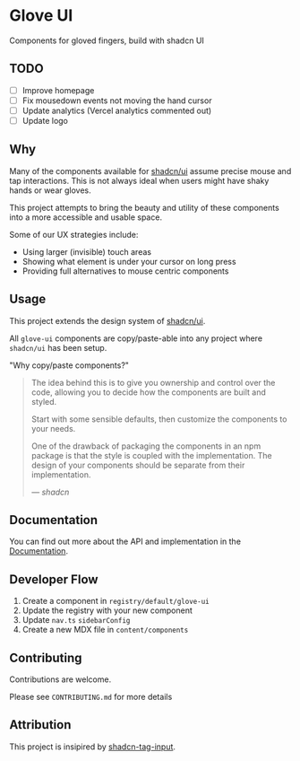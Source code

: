 # Glove UI

Components for gloved fingers, build with shadcn UI

## TODO

- [ ] Improve homepage
- [ ] Fix mousedown events not moving the hand cursor
- [ ] Update analytics (Vercel analytics commented out)
- [ ] Update logo

## Why

Many of the components available for [shadcn/ui](https://ui.shadcn.com/) assume precise mouse and tap interactions. This is not always ideal when users might have shaky hands or wear gloves.

This project attempts to bring the beauty and utility of these components into a more accessible and usable space.

Some of our UX strategies include:

- Using larger (invisible) touch areas
- Showing what element is under your cursor on long press
- Providing full alternatives to mouse centric components

## Usage

This project extends the design system of [shadcn/ui](https://ui.shadcn.com/).

All `glove-ui` components are copy/paste-able into any project where `shadcn/ui` has been setup.

"Why copy/paste components?"

<blockquote cite="https://ui.shadcn.com/docs">
  <p>The idea behind this is to give you ownership and control over the code, allowing you to decide how the components are built and styled.</p>

<p>Start with some sensible defaults, then customize the components to your needs.</p>

<p>One of the drawback of packaging the components in an npm package is that the style is coupled with the implementation. The design of your components should be separate from their implementation.</p>
  <footer>— <cite>shadcn</cite></footer>
</blockquote>

## Documentation

You can find out more about the API and implementation in the [Documentation](https://glove-ui.davidwitt.me).

## Developer Flow

1. Create a component in `registry/default/glove-ui`
1. Update the registry with your new component
1. Update `nav.ts` `sidebarConfig`
1. Create a new MDX file in `content/components`

## Contributing

Contributions are welcome.

Please see `CONTRIBUTING.md` for more details

## Attribution

This project is insipired by [shadcn-tag-input](https://github.com/JaleelB/shadcn-tag-input).
